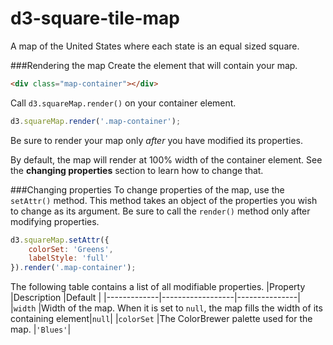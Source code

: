# d3-square-tile-map
A map of the United States where each state is an equal sized square.

###Rendering the map
Create the element that will contain your map.
```html
<div class="map-container"></div>
```
Call `d3.squareMap.render()` on your container element.
```javascript
d3.squareMap.render('.map-container');
```
Be sure to render your map only *after* you have modified its properties.

By default, the map will render at 100% width of the container element. See the **changing properties** section to learn how to change that.

###Changing properties
To change properties of the map, use the `setAttr()` method. This method takes an object of the properties you wish to change as its argument. Be sure to call the `render()` method only after modifying properties.
```javascript
d3.squareMap.setAttr({
    colorSet: 'Greens',
    labelStyle: 'full'
}).render('.map-container');
```
The following table contains a list of all modifiable properties.
|Property     |Description       |Default        |
|-------------|------------------|---------------|
|`width`      |Width of the map. When it is set to `null`, the map fills the width of its containing element|`null`|
|`colorSet`   |The ColorBrewer palette used for the map. |`'Blues'`|
